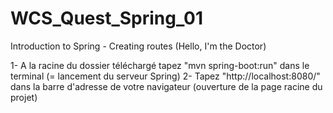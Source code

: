 # WCS_Quest_Spring_01
Introduction to Spring - Creating routes (Hello, I'm the Doctor)

1- A la racine du dossier téléchargé tapez "mvn spring-boot:run" dans le terminal (= lancement du serveur Spring)
2- Tapez "http://localhost:8080/" dans la barre d'adresse de votre navigateur (ouverture de la page racine du projet)
